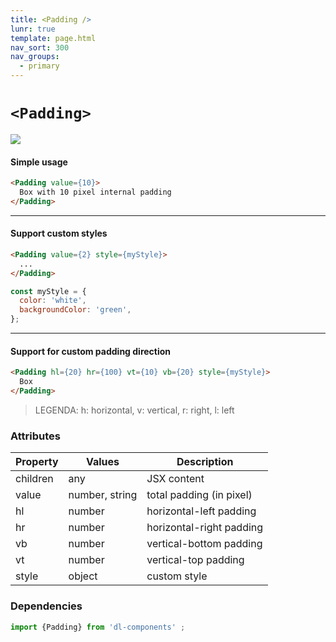 ```yaml
---
title: <Padding />
lunr: true
template: page.html
nav_sort: 300
nav_groups:
  - primary
---
```


# `<Padding>`
![](../assets/images/dl-components/ui/utils/padding.jpg)

#### Simple usage
```html
<Padding value={10}>
  Box with 10 pixel internal padding
</Padding>
```

---


#### Support custom styles

```html
<Padding value={2} style={myStyle}>
  ...
</Padding>
```

```javascript
const myStyle = {
  color: 'white',
  backgroundColor: 'green',
};

```

---

#### Support for custom padding direction

```html
<Padding hl={20} hr={100} vt={10} vb={20} style={myStyle}>
  Box
</Padding>
```

> LEGENDA: h: horizontal, v: vertical, r: right, l: left


### Attributes

|Property|Values|Description|
|---|---|---|
|children|any|JSX content|
|value|number, string|total padding (in pixel)|
|hl|number|horizontal-left padding|
|hr|number|horizontal-right padding|
|vb|number|vertical-bottom padding|
|vt|number|vertical-top padding|
|style|object|custom style|


### Dependencies

```javascript
import {Padding} from 'dl-components' ;
```
